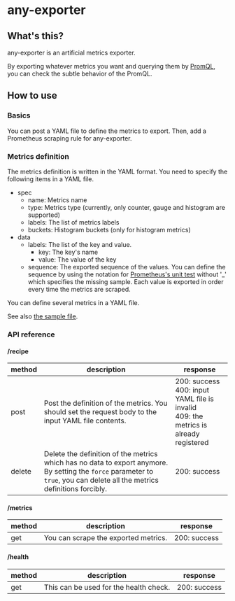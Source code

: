 # any-exporter

## What's this?

any-exporter is an artificial metrics exporter.

By exporting whatever metrics you want and querying them by
[PromQL](https://prometheus.io/docs/prometheus/latest/querying/basics/), you can check the subtle behavior of the PromQL.

## How to use

### Basics

You can post a YAML file to define the metrics to export.
Then, add a Prometheus scraping rule for any-exporter.

### Metrics definition

The metrics definition is written in the YAML format.
You need to specify the following items in a YAML file.

- spec
  - name: Metrics name
  - type: Metrics type (currently, only counter, gauge and histogram are supported)
  - labels: The list of metrics labels
  - buckets: Histogram buckets (only for histogram metrics)
- data
  - labels: The list of the key and value.
    - key: The key's name
    - value: The value of the key
  - sequence: The exported sequence of the values. You can define the sequence by using the notation for [Prometheus's unit test](https://prometheus.io/docs/prometheus/latest/configuration/unit_testing_rules/#series) without '_' which specifies the missing sample. Each value is exported in order every time the metrics are scraped.

You can define several metrics in a YAML file.

See also [the sample file](https://github.com/peng225/any-exporter/blob/main/e2e/counter-and-gauge.yaml).

### API reference

#### /recipe

| method | description| response |
|------|------|---|
| post | Post the definition of the metrics. You should set the request body to the input YAML file contents.| 200: success<br />400: input YAML file is invalid<br />409: the metrics is already registered |
| delete | Delete the definition of the metrics which has no data to export anymore. By setting the `force` parameter to `true`, you can delete all the metrics definitions forcibly.| 200: success |

#### /metrics

| method | description|response |
|------|------|---|
| get | You can scrape the exported metrics. |200: success |

#### /health

| method | description|response |
|------|------|---|
| get | This can be used for the health check. |200: success |
